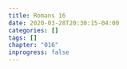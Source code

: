 ```yaml
---
title: Romans 16
date: 2020-03-28T20:30:15-04:00
categories: []
tags: []
chapter: "016"
inprogress: false
---
```


